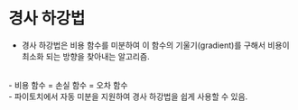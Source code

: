 # 경사 하강법

- 경사 하강법은 비용 함수를 미분하여 이 함수의 기울기(gradient)를 구해서 비용이 최소화 되는 방향을 찾아내는 알고리즘.
<br>
- 비용 함수 = 손실 함수 = 오차 함수
<br>
- 파이토치에서 자동 미분을 지원하여 경사 하강법을 쉽게 사용할 수 있음.